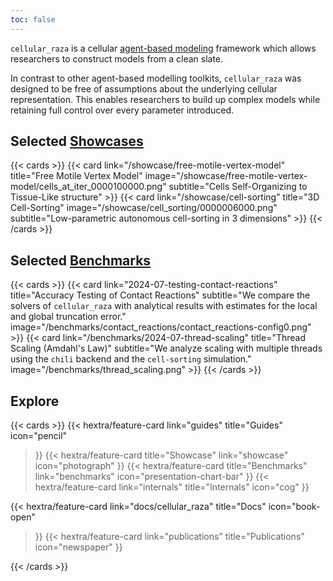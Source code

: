 ```yaml
---
toc: false
---
```


`cellular_raza` is a cellular
[agent-based modeling](https://en.wikipedia.org/wiki/Agent-based_model) framework
which allows researchers to construct models from a clean slate.

In contrast to other agent-based modelling toolkits, `cellular_raza` was designed to be free of
assumptions about the underlying cellular representation.
This enables researchers to build up complex models while retaining full control over every
parameter introduced.

## Selected [Showcases](/showcase)

{{< cards >}}
    {{<
        card link="/showcase/free-motile-vertex-model"
        title="Free Motile Vertex Model"
        image="/showcase/free-motile-vertex-model/cells_at_iter_0000100000.png"
        subtitle="Cells Self-Organizing to Tissue-Like structure"
    >}}
    {{<
        card link="/showcase/cell-sorting"
        title="3D Cell-Sorting"
        image="/showcase/cell_sorting/0000006000.png"
        subtitle="Low-parametric autonomous cell-sorting in 3 dimensions"
    >}}
{{< /cards >}}

## Selected [Benchmarks](/benchmarks)
<!-- TODO this ist just a copy-and-pase and should possibly be automated-->

{{< cards >}}
    {{< card
        link="2024-07-testing-contact-reactions"
        title="Accuracy Testing of Contact Reactions"
        subtitle="We compare the solvers of `cellular_raza` with analytical results with estimates for the local and global truncation error."
        image="/benchmarks/contact_reactions/contact_reactions-config0.png"
    >}}
    {{< card
        link="/benchmarks/2024-07-thread-scaling"
        title="Thread Scaling (Amdahl's Law)"
        subtitle="We analyze scaling with multiple threads using the `chili` backend and the `cell-sorting` simulation."
        image="/benchmarks/thread_scaling.png"
    >}}
{{< /cards >}}

## Explore
<!-- TODO this ist just a copy-and-pase and should possibly be automated-->

{{< cards >}}
  {{< hextra/feature-card
    link="guides"
    title="Guides"
    icon="pencil"
  >}}
  {{< hextra/feature-card
    title="Showcase"
    link="showcase"
    icon="photograph"
  >}}
  {{< hextra/feature-card
    title="Benchmarks"
    link="benchmarks"
    icon="presentation-chart-bar"
  >}}
  {{< hextra/feature-card
    link="internals"
    title="Internals"
    icon="cog"
  >}}

  {{< hextra/feature-card
    link="docs/cellular_raza"
    title="Docs"
    icon="book-open"
  >}}
  {{< hextra/feature-card
    link="publications"
    title="Publications"
    icon="newspaper"
  >}}

{{< /cards >}}
